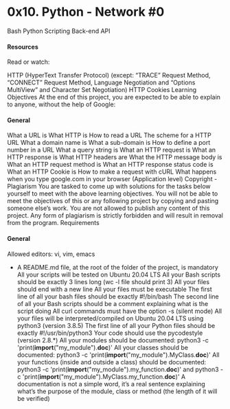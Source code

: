 # 0x10. Python - Network #0
Bash Python Scripting Back-end API

#### Resources
Read or watch:

HTTP (HyperText Transfer Protocol) (except: “TRACE” Request Method, “CONNECT” Request Method, Language Negotiation and “Options MultiView” and Character Set Negotiation)
HTTP Cookies
Learning Objectives
At the end of this project, you are expected to be able to explain to anyone, without the help of Google:

#### General
What a URL is
What HTTP is
How to read a URL
The scheme for a HTTP URL
What a domain name is
What a sub-domain is
How to define a port number in a URL
What a query string is
What an HTTP request is
What an HTTP response is
What HTTP headers are
What the HTTP message body is
What an HTTP request method is
What an HTTP response status code is
What an HTTP Cookie is
How to make a request with cURL
What happens when you type google.com in your browser (Application level)
Copyright - Plagiarism
You are tasked to come up with solutions for the tasks below yourself to meet with the above learning objectives.
You will not be able to meet the objectives of this or any following project by copying and pasting someone else’s work.
You are not allowed to publish any content of this project.
Any form of plagiarism is strictly forbidden and will result in removal from the program.
Requirements
#### General
Allowed editors: vi, vim, emacs
- A README.md file, at the root of the folder of the project, is mandatory
All your scripts will be tested on Ubuntu 20.04 LTS
All your Bash scripts should be exactly 3 lines long (wc -l file should print 3)
All your files should end with a new line
All your files must be executable
The first line of all your bash files should be exactly #!/bin/bash
The second line of all your Bash scripts should be a comment explaining what is the script doing
All curl commands must have the option -s (silent mode)
All your files will be interpreted/compiled on Ubuntu 20.04 LTS using python3 (version 3.8.5)
The first line of all your Python files should be exactly #!/usr/bin/python3
Your code should use the pycodestyle (version 2.8.*)
All your modules should be documented: python3 -c 'print(__import__("my_module").__doc__)'
All your classes should be documented: python3 -c 'print(__import__("my_module").MyClass.__doc__)'
All your functions (inside and outside a class) should be documented: python3 -c 'print(__import__("my_module").my_function.__doc__)' and python3 -c 'print(__import__("my_module").MyClass.my_function.__doc__)'
A documentation is not a simple word, it’s a real sentence explaining what’s the purpose of the module, class or method (the length of it will be verified)
